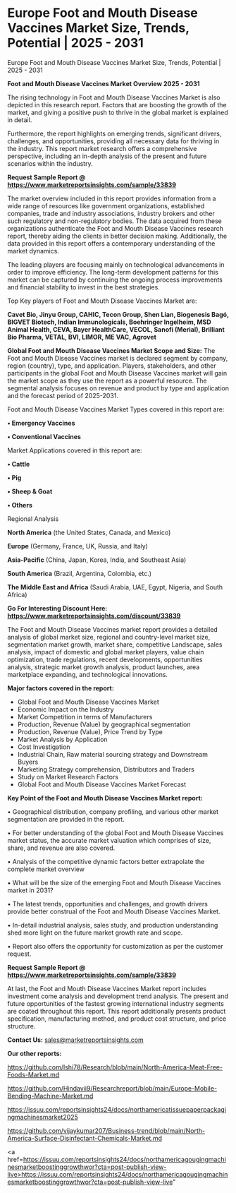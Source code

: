 # Europe Foot and Mouth Disease Vaccines Market Size, Trends, Potential | 2025 - 2031
Europe Foot and Mouth Disease Vaccines Market Size, Trends, Potential | 2025 - 2031

<Strong> Foot and Mouth Disease Vaccines Market Overview 2025 - 2031</strong>

The rising technology in Foot and Mouth Disease Vaccines Market is also depicted in this research report. Factors that are boosting the growth of the market, and giving a positive push to thrive in the global market is explained in detail.

Furthermore, the report highlights on emerging trends, significant drivers, challenges, and opportunities, providing all necessary data for thriving in the industry. This report market research offers a comprehensive perspective, including an in-depth analysis of the present and future scenarios within the industry.

<strong>Request Sample Report @ <a href=https://www.marketreportsinsights.com/sample/33839>https://www.marketreportsinsights.com/sample/33839</a></strong>

The market overview included in this report provides information from a wide range of resources like government organizations, established companies, trade and industry associations, industry brokers and other such regulatory and non-regulatory bodies. The data acquired from these organizations authenticate the Foot and Mouth Disease Vaccines research report, thereby aiding the clients in better decision making. Additionally, the data provided in this report offers a contemporary understanding of the market dynamics.

The leading players are focusing mainly on technological advancements in order to improve efficiency. The long-term development patterns for this market can be captured by continuing the ongoing process improvements and financial stability to invest in the best strategies.

Top Key players of Foot and Mouth Disease Vaccines Market are:

<strong>Cavet Bio, Jinyu Group, CAHIC, Tecon Group, Shen Lian, Biogenesis Bagó, BIGVET Biotech, Indian Immunologicals, Boehringer Ingelheim, MSD Animal Health, CEVA, Bayer HealthCare, VECOL, Sanofi (Merial), Brilliant Bio Pharma, VETAL, BVI, LIMOR, ME VAC, Agrovet</strong>

<strong><b>Global Foot and Mouth Disease Vaccines Market Scope and Size:</b></strong>
The Foot and Mouth Disease Vaccines market is declared segment by company, region (country), type, and application. Players, stakeholders, and other participants in the global Foot and Mouth Disease Vaccines market will gain the market scope as they use the report as a powerful resource. The segmental analysis focuses on revenue and product by type and application and the forecast period of 2025-2031.

Foot and Mouth Disease Vaccines Market Types covered in this report are:

<strong>•  Emergency Vaccines

•  Conventional Vaccines</strong>

Market Applications covered in this report are:

<strong>•  Cattle

•  Pig

•  Sheep & Goat

•  Others</strong> 

Regional Analysis

<strong>North America</strong> (the United States, Canada, and Mexico)

<strong>Europe</strong> (Germany, France, UK, Russia, and Italy)

<strong>Asia-Pacific</strong> (China, Japan, Korea, India, and Southeast Asia)

<strong>South America</strong> (Brazil, Argentina, Colombia, etc.)

<strong>The Middle East and Africa</strong> (Saudi Arabia, UAE, Egypt, Nigeria, and South Africa)

<strong>Go For Interesting Discount Here: <a href=https://www.marketreportsinsights.com/discount/33839>https://www.marketreportsinsights.com/discount/33839</a></strong>

The Foot and Mouth Disease Vaccines market report provides a detailed analysis of global market size, regional and country-level market size, segmentation market growth, market share, competitive Landscape, sales analysis, impact of domestic and global market players, value chain optimization, trade regulations, recent developments, opportunities analysis, strategic market growth analysis, product launches, area marketplace expanding, and technological innovations.

<strong><b>Major factors covered in the report:</b></strong>
<ul>
  <li>Global Foot and Mouth Disease Vaccines Market </li>
  <li>Economic Impact on the Industry</li>
  <li>Market Competition in terms of Manufacturers</li>
  <li>Production, Revenue (Value) by geographical segmentation</li>
  <li>Production, Revenue (Value), Price Trend by Type</li>
  <li>Market Analysis by Application</li>
  <li>Cost Investigation</li>
  <li>Industrial Chain, Raw material sourcing strategy and Downstream Buyers</li>
  <li>Marketing Strategy comprehension, Distributors and Traders</li>
  <li>Study on Market Research Factors</li>
  <li>Global Foot and Mouth Disease Vaccines Market Forecast</li>
</ul>

<strong><b>Key Point of the Foot and Mouth Disease Vaccines Market report:</b></strong>

• Geographical distribution, company profiling, and various other market segmentation are provided in the report.

• For better understanding of the global Foot and Mouth Disease Vaccines market status, the accurate market valuation which comprises of size, share, and revenue are also covered.

• Analysis of the competitive dynamic factors better extrapolate the complete market overview

• What will be the size of the emerging Foot and Mouth Disease Vaccines market in 2031?

• The latest trends, opportunities and challenges, and growth drivers provide better construal of the Foot and Mouth Disease Vaccines Market.

• In-detail industrial analysis, sales study, and production understanding shed more light on the future market growth rate and scope.

• Report also offers the opportunity for customization as per the customer request.

<strong>Request Sample Report @ <a href=https://www.marketreportsinsights.com/sample/33839>https://www.marketreportsinsights.com/sample/33839</a></strong>

At last, the Foot and Mouth Disease Vaccines Market report includes investment come analysis and development trend analysis. The present and future opportunities of the fastest growing international industry segments are coated throughout this report. This report additionally presents product specification, manufacturing method, and product cost structure, and price structure.

<strong>Contact Us:</strong>
sales@marketreportsinsights.com

<strong>Our other reports:</strong>

<a href=https://github.com/Ishi78/Research/blob/main/North-America-Meat-Free-Foods-Market.md>https://github.com/Ishi78/Research/blob/main/North-America-Meat-Free-Foods-Market.md</a>

<a href=https://github.com/Hindavii9/Researchreport/blob/main/Europe-Mobile-Bending-Machine-Market.md>https://github.com/Hindavii9/Researchreport/blob/main/Europe-Mobile-Bending-Machine-Market.md</a>

<a href=https://issuu.com/reportsinsights24/docs/northamericatissuepaperpackagingmachinesmarket2025>https://issuu.com/reportsinsights24/docs/northamericatissuepaperpackagingmachinesmarket2025</a>

<a href=https://github.com/vijaykumar207/Business-trend/blob/main/North-America-Surface-Disinfectant-Chemicals-Market.md>https://github.com/vijaykumar207/Business-trend/blob/main/North-America-Surface-Disinfectant-Chemicals-Market.md</a>

<a href=https://issuu.com/reportsinsights24/docs/northamericagougingmachinesmarketboostinggrowthwor?cta=post-publish-view-live>https://issuu.com/reportsinsights24/docs/northamericagougingmachinesmarketboostinggrowthwor?cta=post-publish-view-live</a>"
